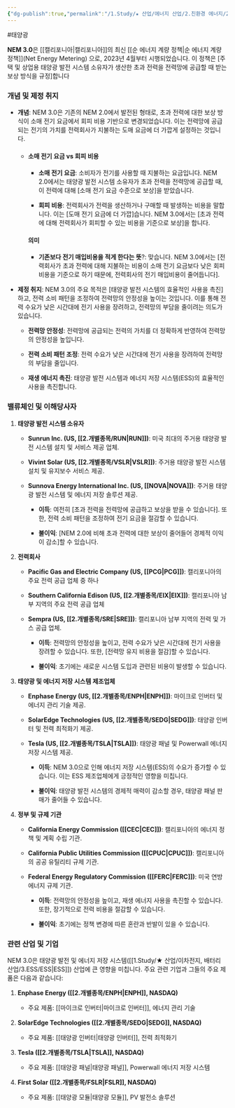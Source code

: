 ```yaml
---
{"dg-publish":true,"permalink":"/1.Study/★ 산업/에너지 산업/2.친환경 에너지/2.태양광/INFO_태양광/NEM 3.0/","created":"2024-09-19T13:38:15.472+09:00","updated":"2025-06-03T20:07:21.038+09:00"}
---
```


#태양광 

**NEM 3.0**은 [[캘리포니아\|캘리포니아]]의 최신 [[순 에너지 계량 정책\|순 에너지 계량 정책]](Net Energy Metering) 으로, 2023년 4월부터 시행되었습니다. 이 정책은 [주택 및 상업용 태양광 발전 시스템 소유자가 생산한 초과 전력을 전력망에 공급할 때 받는 보상 방식을 규정]합니다

### 개념 및 제정 취지

- **개념**: NEM 3.0은 기존의 NEM 2.0에서 발전된 형태로, 초과 전력에 대한 보상 방식이 소매 전기 요금에서 회피 비용 기반으로 변경되었습니다. 이는 전력망에 공급되는 전기의 가치를 전력회사가 지불하는 도매 요금에 더 가깝게 설정하는 것입니다.
  
	- #### 소매 전기 요금 vs 회피 비용
		- **소매 전기 요금**: 소비자가 전기를 사용할 때 지불하는 요금입니다. NEM 2.0에서는 태양광 발전 시스템 소유자가 초과 전력을 전력망에 공급할 때, 이 전력에 대해 [소매 전기 요금 수준으로 보상]을 받았습니다.
		  
		- **회피 비용**: 전력회사가 전력을 생산하거나 구매할 때 발생하는 비용을 말합니다. 이는 [도매 전기 요금에 더 가깝]습니다. NEM 3.0에서는 [초과 전력에 대해 전력회사가 회피할 수 있는 비용을 기준으로 보상]을 합니다.
		  
		#### 의미
		- **기존보다 전기 매입비용을 적게 한다는 뜻**?: 맞습니다. NEM 3.0에서는 [전력회사가 초과 전력에 대해 지불하는 비용이 소매 전기 요금보다 낮은 회피 비용을 기준으로 하기 때문에, 전력회사의 전기 매입비용이 줄어듭니다].

- **제정 취지**: NEM 3.0의 주요 목적은 [태양광 발전 시스템의 효율적인 사용을 촉진]하고, 전력 소비 패턴을 조정하여 전력망의 안정성을 높이는 것입니다. 이를 통해 전력 수요가 낮은 시간대에 전기 사용을 장려하고, 전력망의 부담을 줄이려는 의도가 있습니다.
	- **전력망 안정성**: 전력망에 공급되는 전력의 가치를 더 정확하게 반영하여 전력망의 안정성을 높입니다.
	  
	- **전력 소비 패턴 조정**: 전력 수요가 낮은 시간대에 전기 사용을 장려하여 전력망의 부담을 줄입니다.
	  
	- **재생 에너지 촉진**: 태양광 발전 시스템과 에너지 저장 시스템(ESS)의 효율적인 사용을 촉진합니다.


### 밸류체인 및 이해당사자

1. **태양광 발전 시스템 소유자**
      - **Sunrun Inc. (US, [[2.개별종목/RUN\|RUN]])**: 미국 최대의 주거용 태양광 발전 시스템 설치 및 서비스 제공 업체.
    - **Vivint Solar (US, [[2.개별종목/VSLR\|VSLR]])**: 주거용 태양광 발전 시스템 설치 및 유지보수 서비스 제공.
    - **Sunnova Energy International Inc. (US, [[NOVA\|NOVA]])**: 주거용 태양광 발전 시스템 및 에너지 저장 솔루션 제공.
      
        - **이득**: 여전히 [초과 전력을 전력망에 공급하고 보상을 받을 수 있습니다]. 또한, 전력 소비 패턴을 조정하여 전기 요금을 절감할 수 있습니다.
          
        - **불이익**: [NEM 2.0에 비해 초과 전력에 대한 보상이 줄어들어 경제적 이익이 감소]할 수 있습니다.
          
2. **전력회사**
    - **Pacific Gas and Electric Company (US, [[PCG\|PCG]])**: 캘리포니아의 주요 전력 공급 업체 중 하나
    - **Southern California Edison (US, [[2.개별종목/EIX\|EIX]])**: 캘리포니아 남부 지역의 주요 전력 공급 업체
    - **Sempra (US, [[2.개별종목/SRE\|SRE]])**: 캘리포니아 남부 지역의 전력 및 가스 공급 업체.
      
        - **이득**: 전력망의 안정성을 높이고, 전력 수요가 낮은 시간대에 전기 사용을 장려할 수 있습니다. 또한, [전력망 유지 비용을 절감]할 수 있습니다.
          
        - **불이익**: 초기에는 새로운 시스템 도입과 관련된 비용이 발생할 수 있습니다.
          
3. **태양광 및 에너지 저장 시스템 제조업체**
    
    - **Enphase Energy (US, [[2.개별종목/ENPH\|ENPH]])**: 마이크로 인버터 및 에너지 관리 기술 제공.
    - **SolarEdge Technologies (US, [[2.개별종목/SEDG\|SEDG]])**: 태양광 인버터 및 전력 최적화기 제공.
    - **Tesla (US, [[2.개별종목/TSLA\|TSLA]])**: 태양광 패널 및 Powerwall 에너지 저장 시스템 제공.
      
        - **이득**: NEM 3.0으로 인해 에너지 저장 시스템(ESS)의 수요가 증가할 수 있습니다. 이는 ESS 제조업체에게 긍정적인 영향을 미칩니다.
          
        - **불이익**: 태양광 발전 시스템의 경제적 매력이 감소할 경우, 태양광 패널 판매가 줄어들 수 있습니다.
          
          
4. **정부 및 규제 기관**
    - **California Energy Commission ([[CEC\|CEC]])**: 캘리포니아의 에너지 정책 및 계획 수립 기관.
    - **California Public Utilities Commission ([[CPUC\|CPUC]])**: 캘리포니아의 공공 유틸리티 규제 기관.
    - **Federal Energy Regulatory Commission ([[FERC\|FERC]])**: 미국 연방 에너지 규제 기관.
      
        - **이득**: 전력망의 안정성을 높이고, 재생 에너지 사용을 촉진할 수 있습니다. 또한, 장기적으로 전력 비용을 절감할 수 있습니다.
          
        - **불이익**: 초기에는 정책 변경에 따른 혼란과 반발이 있을 수 있습니다.


### 관련 산업 및 기업

NEM 3.0은 태양광 발전 및 에너지 저장 시스템([[1.Study/★ 산업/이차전지, 배터리 산업/3.ESS/ESS\|ESS]]) 산업에 큰 영향을 미칩니다. 주요 관련 기업과 그들의 주요 제품은 다음과 같습니다:

1. **Enphase Energy ([[2.개별종목/ENPH\|ENPH]], NASDAQ)**
    - 주요 제품: [[마이크로 인버터\|마이크로 인버터]], 에너지 관리 기술
      
2. **SolarEdge Technologies ([[2.개별종목/SEDG\|SEDG]], NASDAQ)**
    - 주요 제품: [[태양광 인버터\|태양광 인버터]], 전력 최적화기
      
3. **Tesla ([[2.개별종목/TSLA\|TSLA]], NASDAQ)**
    - 주요 제품: [[태양광 패널\|태양광 패널]], Powerwall 에너지 저장 시스템
      
4. **First Solar ([[2.개별종목/FSLR\|FSLR]], NASDAQ)**
    - 주요 제품: [[태양광 모듈\|태양광 모듈]], PV 발전소 솔루션
